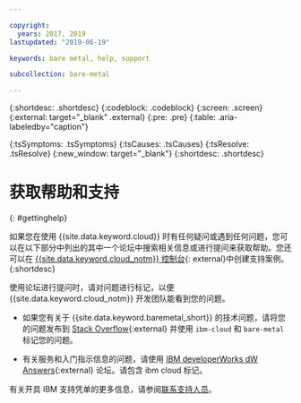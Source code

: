 ```yaml
---

copyright:
  years: 2017, 2019
lastupdated: "2019-06-19"

keywords: bare metal, help, support

subcollection: bare-metal

---
```


{:shortdesc: .shortdesc}
{:codeblock: .codeblock}
{:screen: .screen}
{:external: target="_blank" .external}
{:pre: .pre}
{:table: .aria-labeledby="caption"}
<!-- Common attributes used in the template are defined as follows: -->
{:tsSymptoms: .tsSymptoms}
{:tsCauses: .tsCauses}
{:tsResolve: .tsResolve}
{:new_window: target="_blank"}
{:shortdesc: .shortdesc}

<!-- # {{site.data.keyword.blockstorageshort}} troubleshooting
{: #ts} -->
<!-- Provide an appropriate ID above -->

<!-- IN PROGRESS - AUDIENCE BLUE, STAGING ONLY -->


<!-- This is the template for troubleshooting topics.  -->

<!-- The short description section should include the service long name and "Bluemix" for search optimization. Example short description: -->

<!-- Add a heading and content for how to get help and support. Use this template for beta and GA services:  -->
# 获取帮助和支持
{: #gettinghelp}

如果您在使用 {{site.data.keyword.cloud}} 时有任何疑问或遇到任何问题，您可以在以下部分中列出的其中一个论坛中搜索相关信息或进行提问来获取帮助。您还可以在 [{{site.data.keyword.cloud_notm}} 控制台](https://cloud.ibm.com/unifiedsupport/cases/add){: external}中创建支持案例。
{:shortdesc}

使用论坛进行提问时，请对问题进行标记，以便 {{site.data.keyword.cloud_notm}} 开发团队能看到您的问题。
<!--Insert the appropriate Stack Overflow tag for your service for <block-storage> in URL and text below:  -->
* 如果您有关于 {{site.data.keyword.baremetal_short}} 的技术问题，请将您的问题发布到 [Stack Overflow](http://stackoverflow.com/search?q=bare-metal+ibm-cloud){:external} 并使用 `ibm-cloud` 和 `bare-metal` 标记您的问题。
<!--Insert the appropriate dW Answers tag for your service for <service_keyword> in URL below:  -->
* 有关服务和入门指示信息的问题，请使用 [IBM
developerWorks dW Answers](https://developer.ibm.com/answers/topics/ibm-cloud/?smartspace=bluemix){:external} 论坛。请包含 ibm cloud 标记。

<!--See [Getting help ![External link icon](../icons/launch-glyph.svg "External link icon")](https://new-console.eu-gb.bluemix.net/docs/support/index.html#getting-help){: new_window} for more details about using the forums.-->

有关开具 IBM 支持凭单的更多信息，请参阅[联系支持人员](/docs/get-support?topic=get-support-getting-customer-support)。
